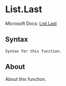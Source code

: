 ---
---

# List.Last

Microsoft Docs: [List.Last](https://docs.microsoft.com/en-us/powerquery-m/list-last)

## Syntax

```
Syntax for this function.
```

## About

About this function.


